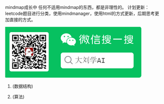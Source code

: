 mindmap成长中
任何不适用mindmap的东西，都是非理性的。
计划更新：
leetcode题目进行分类，使用mindmanager，使用html的方式更新，后期思考更加直接的方式。

![公众号](./algorithm_mindmap/公众号二维码.png)

1. (数据结构)

2. (算法)
